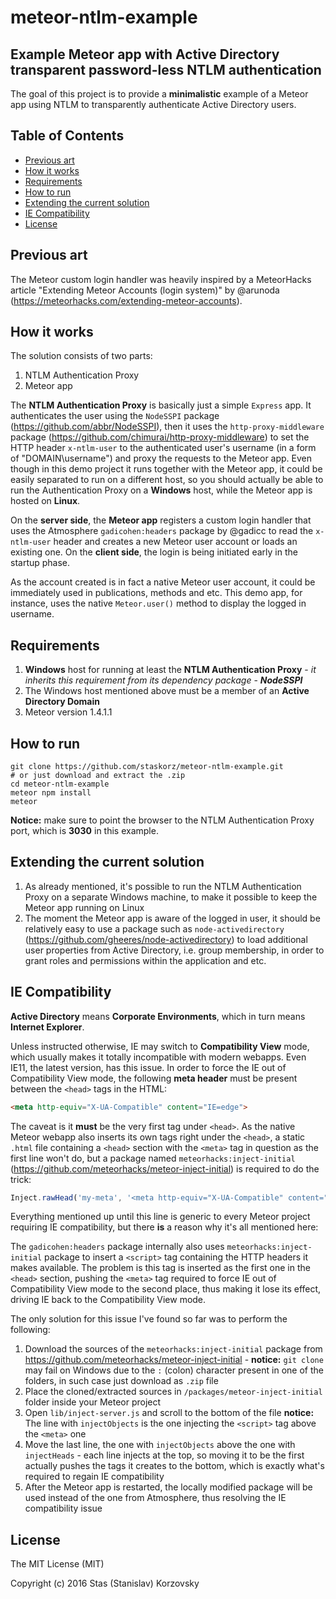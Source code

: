 # meteor-ntlm-example

## Example Meteor app with Active Directory transparent password-less NTLM authentication

The goal of this project is to provide a **minimalistic** example of a Meteor app
using NTLM to transparently authenticate Active Directory users.


## Table of Contents

<!-- MarkdownTOC autolink=true bracket=round depth=3 -->

- [Previous art](#previous-art)
- [How it works](#how-it-works)
- [Requirements](#requirements)
- [How to run](#how-to-run)
- [Extending the current solution](#extending-the-current-solution)
- [IE Compatibility](#ie-compatibility)
- [License](#license)

<!-- /MarkdownTOC -->


## Previous art

The Meteor custom login handler was heavily inspired by a MeteorHacks article
"Extending Meteor Accounts (login system)" by @arunoda
(https://meteorhacks.com/extending-meteor-accounts). 


## How it works

The solution consists of two parts:

1. NTLM Authentication Proxy
1. Meteor app

The **NTLM Authentication Proxy** is basically just a simple `Express` app.
It authenticates the user using the `NodeSSPI` package
(https://github.com/abbr/NodeSSPI), then it uses the `http-proxy-middleware` package
(https://github.com/chimurai/http-proxy-middleware) to set the HTTP header `x-ntlm-user`
to the authenticated user's username (in a form of "DOMAIN\username")
and proxy the requests to the Meteor app. Even though in this demo project it runs
together with the Meteor app, it could be easily separated to run on a different host,
so you should actually be able to run the Authentication Proxy on a **Windows** host,
while the Meteor app is hosted on **Linux**.

On the **server side**, the **Meteor app** registers a custom login handler that uses the
Atmosphere `gadicohen:headers` package by @gadicc
to read the `x-ntlm-user` header and creates a new Meteor user account or loads an
existing one. On the **client side**, the login is being initiated early in the startup
phase.

As the account created is in fact a native Meteor user account, it could be immediately
used in publications, methods and etc. This demo app, for instance, uses the native
`Meteor.user()` method to display the logged in username.


## Requirements

1. **Windows** host for running at least the **NTLM Authentication Proxy** - 
*it inherits this requirement from its dependency package* - ***NodeSSPI***
1. The Windows host mentioned above must be a member of an **Active Directory Domain**
1. Meteor version 1.4.1.1


## How to run

```
git clone https://github.com/staskorz/meteor-ntlm-example.git
# or just download and extract the .zip
cd meteor-ntlm-example
meteor npm install
meteor
```

**Notice:** make sure to point the browser to the NTLM Authentication Proxy port,
which is **3030** in this example.


## Extending the current solution

1. As already mentioned, it's possible to run the NTLM Authentication Proxy on a
separate Windows machine, to make it possible to keep the Meteor app running on Linux
1. The moment the Meteor app is aware of the logged in user, it should be relatively
easy to use a package such as `node-activedirectory`
(https://github.com/gheeres/node-activedirectory) to load additional user properties
from Active Directory, i.e. group membership, in order to grant roles and permissions
within the application and etc.


## IE Compatibility

**Active Directory** means **Corporate Environments**, which in turn means
**Internet Explorer**.

Unless instructed otherwise, IE may switch to **Compatibility View** mode, which usually
makes it totally incompatible with modern webapps. Even IE11, the latest version,
has this issue. In order to force the IE out of Compatibility View mode, the following
**meta header** must be present between the `<head>` tags in the HTML:

```html
<meta http-equiv="X-UA-Compatible" content="IE=edge">
```

The caveat is it **must** be the very first tag under `<head>`. As the native Meteor
webapp also inserts its own tags right under the `<head>`, a static `.html` file
containing a `<head>` section with the `<meta>` tag in question as the first line
won't do, but a package named `meteorhacks:inject-initial`
(https://github.com/meteorhacks/meteor-inject-initial) is required to do the trick:

```js
Inject.rawHead('my-meta', '<meta http-equiv="X-UA-Compatible" content="IE=edge">')
```

Everything mentioned up until this line is generic to every Meteor project requiring
IE compatibility, but there **is** a reason why it's all mentioned here:

The `gadicohen:headers` package internally also uses `meteorhacks:inject-initial`
package to insert a `<script>` tag containing the HTTP headers it makes available.
The problem is this tag is inserted as the first one in the `<head>` section,
pushing the `<meta>` tag required to force IE out of Compatibility View mode to the
second place, thus making it lose its effect, driving IE back to the Compatibility View
mode.

The only solution for this issue I've found so far was to perform the following:

1. Download the sources of the `meteorhacks:inject-initial` package from
https://github.com/meteorhacks/meteor-inject-initial - **notice:** `git clone` may
fail on Windows due to the `:` (colon) character present in one of the folders,
in such case just download as `.zip`  file
1. Place the cloned/extracted sources in `/packages/meteor-inject-initial` folder
inside your Meteor project
1. Open `lib/inject-server.js` and scroll to the bottom of the file
**notice:** The line with `injectObjects` is the one injecting the `<script>` tag above
the `<meta>` one
1. Move the last line, the one with `injectObjects` above the one with `injectHeads` -
each line injects at the top, so moving it to be the first actually pushes the tags
it creates to the bottom, which is exactly what's required to regain IE compatibility
1. After the Meteor app is restarted, the locally modified package will be used
instead of the one from Atmosphere, thus resolving the IE compatibility issue

## License

The MIT License (MIT)

Copyright (c) 2016 Stas (Stanislav) Korzovsky

